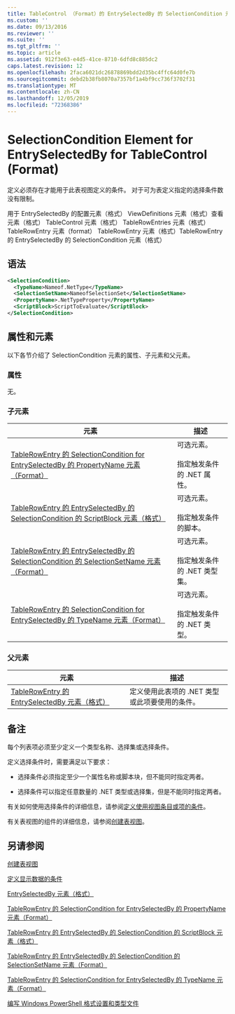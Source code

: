 ```yaml
---
title: TableControl （Format）的 EntrySelectedBy 的 SelectionCondition 元素 |Microsoft Docs
ms.custom: ''
ms.date: 09/13/2016
ms.reviewer: ''
ms.suite: ''
ms.tgt_pltfrm: ''
ms.topic: article
ms.assetid: 912f3e63-e4d5-41ce-8710-6dfd8c885dc2
caps.latest.revision: 12
ms.openlocfilehash: 2faca6021dc26878869bdd2d35bc4ffc64d0fe7b
ms.sourcegitcommit: debd2b38fb8070a7357bf1a4bf9cc736f3702f31
ms.translationtype: MT
ms.contentlocale: zh-CN
ms.lasthandoff: 12/05/2019
ms.locfileid: "72368386"
---
```

# <a name="selectioncondition-element-for-entryselectedby-for-tablecontrol-format"></a>SelectionCondition Element for EntrySelectedBy for TableControl (Format)

定义必须存在才能用于此表视图定义的条件。 对于可为表定义指定的选择条件数没有限制。

用于 EntrySelectedBy 的配置元素（格式） ViewDefinitions 元素（格式）查看元素（格式） TableControl 元素（格式） TableRowEntries 元素（格式） TableRowEntry 元素（format） TableRowEntry 元素（格式）TableRowEntry 的 EntrySelectedBy 的 SelectionCondition 元素（格式）

## <a name="syntax"></a>语法

```xml
<SelectionCondition>
  <TypeName>Nameof.NetType</TypeName>
  <SelectionSetName>NameofSelectionSet</SelectionSetName>
  <PropertyName>.NetTypeProperty</PropertyName>
  <ScriptBlock>ScriptToEvaluate</ScriptBlock>
</SelectionCondition>
```

## <a name="attributes-and-elements"></a>属性和元素

以下各节介绍了 SelectionCondition 元素的属性、子元素和父元素。

### <a name="attributes"></a>属性

无。

### <a name="child-elements"></a>子元素

|元素|描述|
|-------------|-----------------|
|[TableRowEntry 的 SelectionCondition for EntrySelectedBy 的 PropertyName 元素（Format）](./propertyname-element-for-selectioncondition-for-entryselectedby-for-tablerowentry-format.md)|可选元素。<br /><br /> 指定触发条件的 .NET 属性。|
|[TableRowEntry 的 EntrySelectedBy 的 SelectionCondition 的 ScriptBlock 元素（格式）](./scriptblock-element-for-selectioncondition-for-entryselectedby-for-tablecontrol-format.md)|可选元素。<br /><br /> 指定触发条件的脚本。|
|[TableRowEntry 的 EntrySelectedBy 的 SelectionCondition 的 SelectionSetName 元素（Format）](./selectionsetname-element-for-selectioncondition-for-entryselectedby-for-tablecontrol-format.md)|可选元素。<br /><br /> 指定触发条件的 .NET 类型集。|
|[TableRowEntry 的 SelectionCondition for EntrySelectedBy 的 TypeName 元素（Format）](./typename-element-for-selectioncondition-for-entryselectedby-for-tablecontrol-format.md)|可选元素。<br /><br /> 指定触发条件的 .NET 类型。|

### <a name="parent-elements"></a>父元素

|元素|描述|
|-------------|-----------------|
|[TableRowEntry 的 EntrySelectedBy 元素（格式）](./entryselectedby-element-for-tablerowentry-for-tablecontrol-format.md)|定义使用此表项的 .NET 类型或此项要使用的条件。|

## <a name="remarks"></a>备注

每个列表项必须至少定义一个类型名称、选择集或选择条件。

定义选择条件时，需要满足以下要求：

- 选择条件必须指定至少一个属性名称或脚本块，但不能同时指定两者。

- 选择条件可以指定任意数量的 .NET 类型或选择集，但是不能同时指定两者。

有关如何使用选择条件的详细信息，请参阅[定义使用视图条目或项的条件](./defining-conditions-for-displaying-data.md)。

有关表视图的组件的详细信息，请参阅[创建表视图](./creating-a-table-view.md)。

## <a name="see-also"></a>另请参阅

[创建表视图](./creating-a-table-view.md)

[定义显示数据的条件](./defining-conditions-for-displaying-data.md)

[EntrySelectedBy 元素（格式）](./entryselectedby-element-for-tablerowentry-for-tablecontrol-format.md)

[TableRowEntry 的 SelectionCondition for EntrySelectedBy 的 PropertyName 元素（Format）](./propertyname-element-for-selectioncondition-for-entryselectedby-for-tablerowentry-format.md)

[TableRowEntry 的 EntrySelectedBy 的 SelectionCondition 的 ScriptBlock 元素（格式）](./scriptblock-element-for-selectioncondition-for-entryselectedby-for-tablecontrol-format.md)

[TableRowEntry 的 EntrySelectedBy 的 SelectionCondition 的 SelectionSetName 元素（Format）](./selectionsetname-element-for-selectioncondition-for-entryselectedby-for-tablecontrol-format.md)

[TableRowEntry 的 SelectionCondition for EntrySelectedBy 的 TypeName 元素（Format）](./typename-element-for-selectioncondition-for-entryselectedby-for-tablecontrol-format.md)

[编写 Windows PowerShell 格式设置和类型文件](./writing-a-powershell-formatting-file.md)
